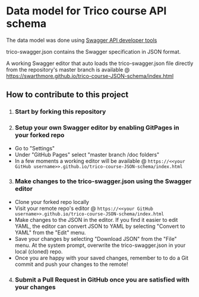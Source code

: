 # Data model for Trico course API schema
The data model was done using [Swagger API developer tools](http://swagger.io/)  

trico-swagger.json contains the Swagger specification in JSON format.

A working Swagger editor that auto loads the trico-swagger.json file directly from the repository's master branch is available @ https://swarthmore.github.io/trico-course-JSON-schema/index.html

## How to contribute to this project

1) ### Start by forking this repository

2) ### Setup your own Swagger editor by enabling GitPages in your forked repo
 - Go to "Settings"
 - Under "GitHub Pages" select "master branch /doc folders"
 - In a few moments a working editor will be available @ ```https://<<your GitHub username>>.github.io/trico-course-JSON-schema/index.html```
 
3) ### Make changes to the trico-swagger.json using the Swagger editor
 - Clone your forked repo locally
 - Visit your remote repo's editor @ ```https://<<your GitHub username>>.github.io/trico-course-JSON-schema/index.html```
 - Make changes to the JSON in the editor. If you find it easier to edit YAML, the editor can convert JSON to YAML by selecting "Convert to YAML" from the "Edit" menu.
 - Save your changes by selecting "Download JSON" from the "File" menu.  At the system prompt, overwrite the trico-swagger.json in your local (cloned) repo.
 - Once you are happy with your saved changes, remember to to do a Git commit and push your changes to the remote!
 
4) ### Submit a Pull Request in GitHub once you are satisfied with your changes

